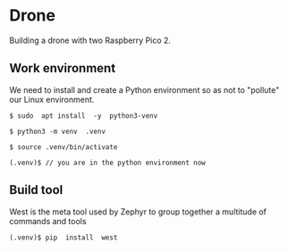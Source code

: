 # Drone
Building a drone with two Raspberry Pico 2.

## Work environment
We need to install and create a Python environment 
so as not to "pollute" our Linux environment.
```
$ sudo  apt install  -y  python3-venv
```
```
$ python3 -m venv  .venv
```
```
$ source .venv/bin/activate
```
```
(.venv)$ // you are in the python environment now
```
## Build tool
West is the meta tool used by Zephyr to group together a multitude of commands and tools
```
(.venv)$ pip  install  west
````


